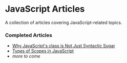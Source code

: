 # JavaScript Articles

A collection of articles covering JavaScript-related topics.

### Completed Articles

- [Why JavaScript's class is Not Just Syntactic Sugar](class_is_not_syntactic_sugar.md)
- [Types of Scopes in JavaScript](types_of_scopes.md)
- _more to come_
